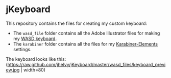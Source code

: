 # jKeyboard
This repository contains the files for creating my custom keyboard:
- The `wasd_file` folder contains all the Adobe Illustrator files for making my [WASD keyboard](http://www.wasdkeyboards.com/).
- The `karabiner` folder contains all the files for my [Karabiner-Elements](https://pqrs.org/osx/karabiner/) settings.

The keyboard looks like this:
(https://raw.github.com/jhelvy/jKeyboard/master/wasd_files/keyboard_preview.jpg | width=80)

